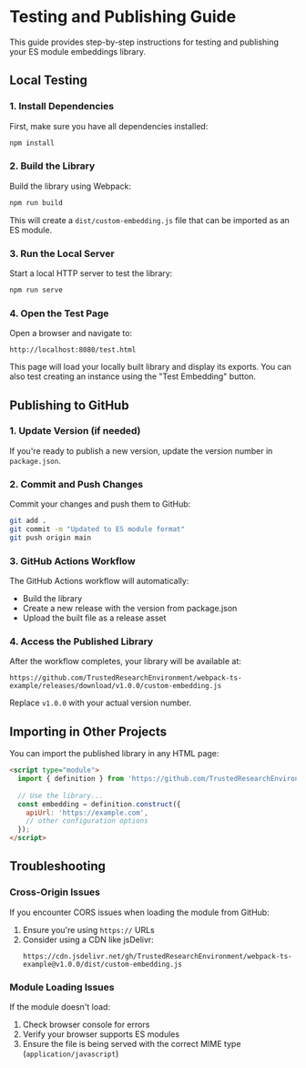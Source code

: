 # Testing and Publishing Guide

This guide provides step-by-step instructions for testing and publishing your ES module embeddings library.

## Local Testing

### 1. Install Dependencies

First, make sure you have all dependencies installed:

```bash
npm install
```

### 2. Build the Library

Build the library using Webpack:

```bash
npm run build
```

This will create a `dist/custom-embedding.js` file that can be imported as an ES module.

### 3. Run the Local Server

Start a local HTTP server to test the library:

```bash
npm run serve
```

### 4. Open the Test Page

Open a browser and navigate to:

```
http://localhost:8080/test.html
```

This page will load your locally built library and display its exports. You can also test creating an instance using the "Test Embedding" button.

## Publishing to GitHub

### 1. Update Version (if needed)

If you're ready to publish a new version, update the version number in `package.json`.

### 2. Commit and Push Changes

Commit your changes and push them to GitHub:

```bash
git add .
git commit -m "Updated to ES module format"
git push origin main
```

### 3. GitHub Actions Workflow

The GitHub Actions workflow will automatically:
- Build the library
- Create a new release with the version from package.json
- Upload the built file as a release asset

### 4. Access the Published Library

After the workflow completes, your library will be available at:

```
https://github.com/TrustedResearchEnvironment/webpack-ts-example/releases/download/v1.0.0/custom-embedding.js
```

Replace `v1.0.0` with your actual version number.

## Importing in Other Projects

You can import the published library in any HTML page:

```html
<script type="module">
  import { definition } from 'https://github.com/TrustedResearchEnvironment/webpack-ts-example/releases/download/v1.0.0/custom-embedding.js';
  
  // Use the library...
  const embedding = definition.construct({
    apiUrl: 'https://example.com',
    // other configuration options
  });
</script>
```

## Troubleshooting

### Cross-Origin Issues

If you encounter CORS issues when loading the module from GitHub:
1. Ensure you're using `https://` URLs
2. Consider using a CDN like jsDelivr:
   ```
   https://cdn.jsdelivr.net/gh/TrustedResearchEnvironment/webpack-ts-example@v1.0.0/dist/custom-embedding.js
   ```

### Module Loading Issues

If the module doesn't load:
1. Check browser console for errors
2. Verify your browser supports ES modules
3. Ensure the file is being served with the correct MIME type (`application/javascript`)

<!-- Generated by Copilot -->
